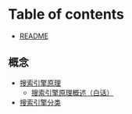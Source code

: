 # Table of contents

* [README](README.md)

## 概念

* [搜索引擎原理](gai-nian/sou-suo-yin-qing-yuan-li/README.md)
  * [搜索引擎原理概述（白话）](gai-nian/sou-suo-yin-qing-yuan-li/sou-suo-yin-qing-yuan-li-gai-shu-bai-hua.md)
* [搜索引擎分类](gai-nian/sou-suo-yin-qing-fen-lei.md)
